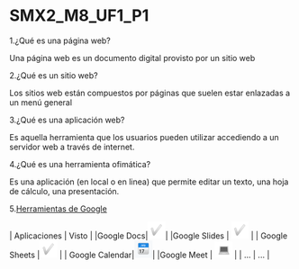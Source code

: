 # SMX2_M8_UF1_P1

1.¿Qué es una página web?

Una página web es un documento digital provisto por un sitio web

2.¿Qué es un sitio web?

Los sitios web están compuestos por páginas que suelen estar enlazadas a un menú general

3.¿Qué es una aplicación web?

Es aquella herramienta que los usuarios pueden utilizar accediendo a un servidor web a través de internet.

4.¿Qué es una herramienta ofimática?

Es una aplicación (en local o en linea) que permite editar un texto, una hoja de cálculo, una
presentación.

5.[Herramientas de Google](https://www.google.com/intl/es-419/chrome/browser-tools/)


| Aplicaciones | Visto | 
|Google Docs|![foto](https://github.com/RobertoNobleMaestro/SMX2_M8_UF1_P1/blob/main/Captura%20de%20pantalla%202022-09-16%20172553.png)|
|Google Slides | ![foto](https://github.com/RobertoNobleMaestro/SMX2_M8_UF1_P1/blob/main/Captura%20de%20pantalla%202022-09-16%20172553.png) | 
| Google Sheets |![foto](https://github.com/RobertoNobleMaestro/SMX2_M8_UF1_P1/blob/main/Captura%20de%20pantalla%202022-09-16%20172553.png) | 
| Google Calendar|![foto](https://github.com/RobertoNobleMaestro/SMX2_M8_UF1_P1/blob/main/Captura%20de%20pantalla%202022-09-16%20172617.png)| 
|Google Meet | ![foto](https://github.com/RobertoNobleMaestro/SMX2_M8_UF1_P1/blob/main/Captura%20de%20pantalla%202022-09-16%20172629.png) | 
| ... | ... |
